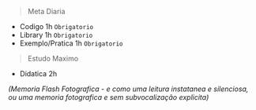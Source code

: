 > Meta Diaria
- Codigo 1h `Obrigatorio`
- Library 1h `Obrigatorio`
- Exemplo/Pratica 1h `Obrigatorio`

> Estudo Maximo
- Didatica 2h

_(Memoria Flash Fotografica - e como uma leitura instatanea e silenciosa, ou uma memoria fotografica e sem subvocalização explicita)_